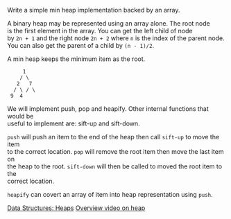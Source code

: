 Write a simple min heap implementation backed by an array.

A binary heap may be represented using an array alone. The root node  
is the first element in the array.  You can get the left child of node  
by `2n + 1` and the right node `2n + 2` where `n` is the index of the parent node.
You can also get the parent of a child by `(n - 1)/2`. 

A min heap keeps the minimum item as the root. 

```
     1
    / \
   2   7
  / \ / \
 9  4
```

We will implement push, pop and heapify. Other internal functions that would be  
useful to implement are: sift-up and sift-down. 

`push` will push an item to the end of the heap then call `sift-up` to move the item  
to the correct location. `pop` will remove the root item then move the last item on  
the heap to the root. `sift-down` will then be called to moved the root item to the  
correct location. 

`heapify` can covert an array of item into heap representation using `push`. 


[Data Structures: Heaps](https://www.youtube.com/watch?v=t0Cq6tVNRBA)
[Overview video on heap](https://www.youtube.com/watch?v=LhhRbRXhB40)

